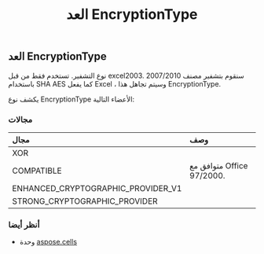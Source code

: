 ﻿---
title: العد EncryptionType
second_title: Aspose.Cells for Python via .NET API المراجع
description:
type: docs
weight: 2000
url: /ar/python-net/aspose.cells/encryptiontype/
is_root: false
---
##  العد EncryptionType
 نوع التشفير.
تستخدم فقط من قبل excel2003.
سنقوم بتشفير مصنف 2007/2010 باستخدام SHA AES كما يفعل Excel ، وسيتم تجاهل هذا EncryptionType.



يكشف نوع EncryptionType الأعضاء التالية:

###  مجالات
| مجال| وصف|
| :- | :- |
| XOR |  |
| COMPATIBLE | متوافق مع Office 97/2000.|
| ENHANCED_CRYPTOGRAPHIC_PROVIDER_V1 |  |
| STRONG_CRYPTOGRAPHIC_PROVIDER |  |



###  أنظر أيضا
* وحدة [aspose.cells](..)
